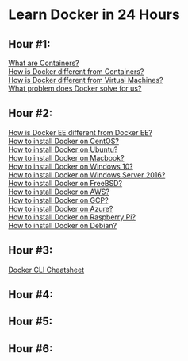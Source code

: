 
# Learn Docker in 24 Hours

## Hour #1:
[What are Containers?](https://github.com/ajeetraina/docker/blob/master/hour1/intro-containers.md)<br>
[ How is Docker different from Containers?]()<br>
[ How is Docker different from Virtual Machines?]()<br>
[ What problem does Docker solve for us?]()<br>


## Hour #2:
[How is Docker EE different from Docker EE?]()<br>
[ How to install Docker on CentOS?]()<br>
[How to install Docker on Ubuntu?]()<br>
[How to install Docker on Macbook?]()<br>
[How to install Docker on Windows 10?]()<br>
[How to install Docker on Windows Server 2016?]()<br>
[How to install Docker on FreeBSD?]()<br>
[How to install Docker on AWS?]()<br>
[How to install Docker on GCP?]()<br>
[How to install Docker on Azure?]()<br>
[How to install Docker on Raspberry Pi?]()<br>
[How to install Docker on Debian?]()<br>

## Hour #3:

[Docker CLI Cheatsheet]()<br>

## Hour #4:

## Hour #5:

## Hour #6:












